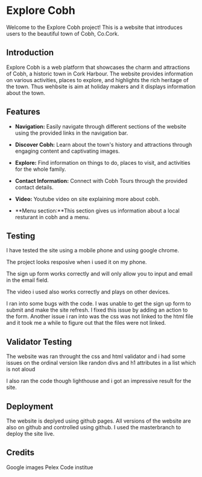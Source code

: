 # Explore Cobh

Welcome to the Explore Cobh project! This is a website that introduces users to the beautiful town of Cobh, Co.Cork.




## Introduction

Explore Cobh is a web platform that showcases the charm and attractions of Cobh, a historic town in Cork Harbour. The website provides information on various activities, places to explore, and highlights the rich heritage of the town. Thus wehbsite is aim at holiday makers and it displays information about the town. 

## Features

- **Navigation:** Easily navigate through different sections of the website using the provided links in the navigation bar.

- **Discover Cobh:** Learn about the town's history and attractions through engaging content and captivating images.

- **Explore:** Find information on things to do, places to visit, and activities for the whole family.

- **Contact Information:** Connect with Cobh Tours through the provided contact details.

- **Video:** Youtube video on site explaining more about cobh.

- **Menu section:**This section gives us information about a local resturant in cobh and a menu.

## Testing
I have tested the site using a mobile phone and using google chrome.

The project looks resposive when i used it on my phone. 

The sign up form works correctly and will only allow you to input and email in the email field.

The video i used also works correctly and plays on other devices. 

I ran into some bugs with the code. I was unable to get the sign up form to submit and make the site refresh. I fixed this issue by adding an action to the form. Another issue i ran into was the css was not linked to the html file and it took me a while to figure out that the files were not linked. 

## Validator Testing
The website was ran throught the css and html validator and i had some issues on the ordinal version like randon divs and h1 attributes in a list which is not aloud

I also ran the code though lighthouse and i got an impressive result for the site.

## Deployment
The website is deplyed using github pages. All versions of the website are also on github and controlled using github. I used the masterbranch to deploy the site live. 

## Credits
Google images 
Pelex 
Code institue











